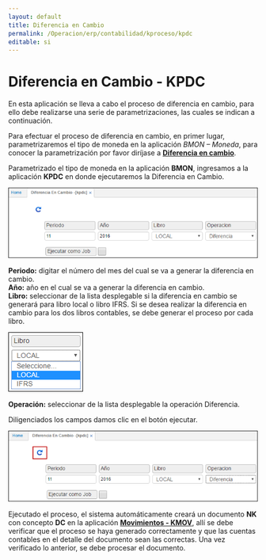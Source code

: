 ```yaml
---
layout: default
title: Diferencia en Cambio
permalink: /Operacion/erp/contabilidad/kproceso/kpdc
editable: si
---
```


# Diferencia en Cambio - KPDC

En esta aplicación se lleva a cabo el proceso de diferencia en cambio, para ello debe realizarse una serie de parametrizaciones, las cuales se indican a continuación.



Para efectuar el proceso de diferencia en cambio, en primer lugar, parametrizaremos el tipo de moneda en la aplicación _BMON – Moneda_, para conocer la parametrización por favor diríjase a [**Diferencia en cambio**](http://docs.oasiscom.com/Operacion/common/bfinan/bmon#diferencia-en-cambio).


Parametrizado el tipo de moneda en la aplicación **BMON**, ingresamos a la aplicación **KPDC** en donde ejecutaremos la Diferencia en Cambio.

![](KPDC4.png)

**Periodo:** digitar el número del mes del cual se va a generar la diferencia en cambio.  
**Año:** año en el cual se va a generar la diferencia en cambio.  
**Libro:** seleccionar de la lista desplegable si la diferencia en cambio se generará para libro local o libro IFRS. Si se desea realizar la diferencia en cambio para los dos libros contables, se debe generar el proceso por cada libro.  

![](KPDC5.png)

**Operación:** seleccionar de la lista desplegable la operación Diferencia.  

Diligenciados los campos damos clic en el botón ejecutar.  

![](KPDC6.png)

Ejecutado el proceso, el sistema automáticamente creará un documento **NK** con concepto **DC** en la aplicación [**Movimientos - KMOV**](http://docs.oasiscom.com/Operacion/erp/contabilidad/kmovimient/kmov), allí se debe verificar que el proceso se haya generado correctamente y que las cuentas contables en el detalle del documento sean las correctas. Una vez verificado lo anterior, se debe procesar el documento. 



